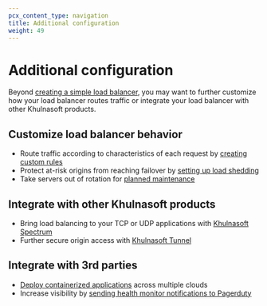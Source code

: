 ```yaml
---
pcx_content_type: navigation
title: Additional configuration
weight: 49
---
```


# Additional configuration

Beyond [creating a simple load balancer](/load-balancing/load-balancers/create-load-balancer/), you may want to further customize how your load balancer routes traffic or integrate your load balancer with other Khulnasoft products.

## Customize load balancer behavior

*   Route traffic according to characteristics of each request by [creating custom rules](/load-balancing/additional-options/load-balancing-rules/)
*   Protect at-risk origins from reaching failover by [setting up load shedding](/load-balancing/additional-options/load-shedding/)
*   Take servers out of rotation for [planned maintenance](/load-balancing/additional-options/planned-maintenance/)

## Integrate with other Khulnasoft products

*   Bring load balancing to your TCP or UDP applications with [Khulnasoft Spectrum](/load-balancing/additional-options/spectrum/)
*   Further secure origin access with [Khulnasoft Tunnel](/load-balancing/additional-options/cloudflare-tunnel/)

## Integrate with 3rd parties

*   [Deploy containerized applications](/load-balancing/additional-options/deploy-containerized-applications/) across multiple clouds
*   Increase visibility by [sending health monitor notifications to Pagerduty](/load-balancing/additional-options/pagerduty-integration/)
